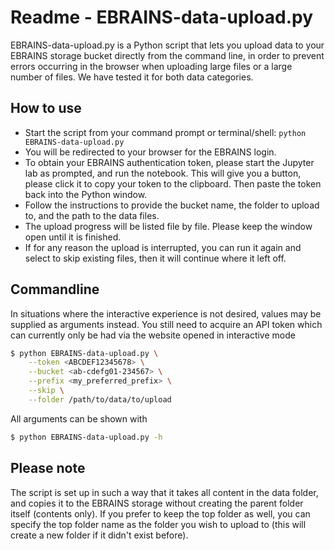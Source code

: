 # Readme - EBRAINS-data-upload.py

EBRAINS-data-upload.py is a Python script that lets you upload data to your EBRAINS storage bucket directly from the command line, in order to prevent errors occurring in the browser when uploading large files or a large number of files. We have tested it for both data categories.

## How to use
 - Start the script from your command prompt or terminal/shell: ```python EBRAINS-data-upload.py```
 - You will be redirected to your browser for the EBRAINS login.
 - To obtain your EBRAINS authentication token, please start the Jupyter lab as prompted, and run the notebook. This will give you a button, please click it to copy your token to the clipboard. Then paste the token back into the Python window.
 - Follow the instructions to provide the bucket name, the folder to upload to, and the path to the data files.
 - The upload progress will be listed file by file. Please keep the window open until it is finished.
 - If for any reason the upload is interrupted, you can run it again and select to skip existing files, then it will continue where it left off.

## Commandline

In situations where the interactive experience is not desired, values may be supplied as arguments instead. You still need to acquire an API token which can currently only be had via the website opened in interactive mode

```bash
$ python EBRAINS-data-upload.py \
    --token <ABCDEF12345678> \
    --bucket <ab-cdefg01-234567> \
    --prefix <my_preferred_prefix> \
    --skip \
    --folder /path/to/data/to/upload
```

All arguments can be shown with 
```bash
$ python EBRAINS-data-upload.py -h
```


## Please note

The script is set up in such a way that it takes all content in the data folder, and copies it to the EBRAINS storage without creating the parent folder itself (contents only). If you prefer to keep the top folder as well, you can specify the top folder name as the folder you wish to upload to (this will create a new folder if it didn't exist before).

